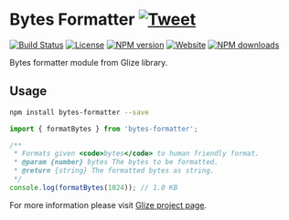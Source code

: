 # Bytes Formatter [![Tweet](https://img.shields.io/twitter/url/http/shields.io.svg?style=social)](https://twitter.com/intent/tweet?text=Bytes%20formatter%20module%20from%20Glize%20library.&url=https://glize.js.org&via=GitHub&hashtags=Glize,JavaScript,ECMAScript,ES6)
[![Build Status](https://github.com/Datamart/bytes-formatter/actions/workflows/npm-publish.yml/badge.svg)](https://github.com/Datamart/bytes-formatter/actions/workflows/npm-publish.yml) [![License](https://img.shields.io/:license-apache-blue.svg)](https://www.apache.org/licenses/LICENSE-2.0.html) [![NPM version](https://img.shields.io/npm/v/bytes-formatter.svg?style=flat)](https://npmjs.org/package/bytes-formatter) [![Website](https://img.shields.io/website-up-down-green-red/https/glize.js.org.svg?style=flat)](https://glize.js.org) [![NPM downloads](https://img.shields.io/npm/dm/bytes-formatter.svg?style=flat)](https://npmjs.org/package/bytes-formatter)

Bytes formatter module from Glize library.

## Usage

```bash
npm install bytes-formatter --save
```

```js
import { formatBytes } from 'bytes-formatter';

/**
 * Formats given <code>bytes</code> to human friendly format.
 * @param {number} bytes The bytes to be formatted.
 * @return {string} The formatted bytes as string.
 */
console.log(formatBytes(1024)); // 1.0 KB
```

For more information please visit [Glize project page](https://glize.js.org).
